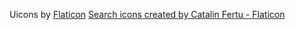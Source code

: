 Uicons by <a href="https://www.flaticon.com/uicons">Flaticon</a>
<a href="https://www.flaticon.com/free-icons/search" title="search icons">Search icons created by Catalin Fertu - Flaticon</a>